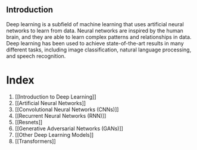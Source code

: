 ## Introduction

Deep learning is a subfield of machine learning that uses artificial neural networks to learn from data. Neural networks are inspired by the human brain, and they are able to learn complex patterns and relationships in data. Deep learning has been used to achieve state-of-the-art results in many different tasks, including image classification, natural language processing, and speech recognition.


# Index
1. [[Introduction to Deep Learning]]
2. [[Artificial Neural Networks]]
3. [[Convolutional Neural Networks (CNNs)]]
4. [[Recurrent Neural Networks (RNN)]]
5. [[Resnets]]
6. [[Generative Adversarial Networks (GANs)]]
7. [[Other Deep Learning Models]]
8. [[Transformers]]

